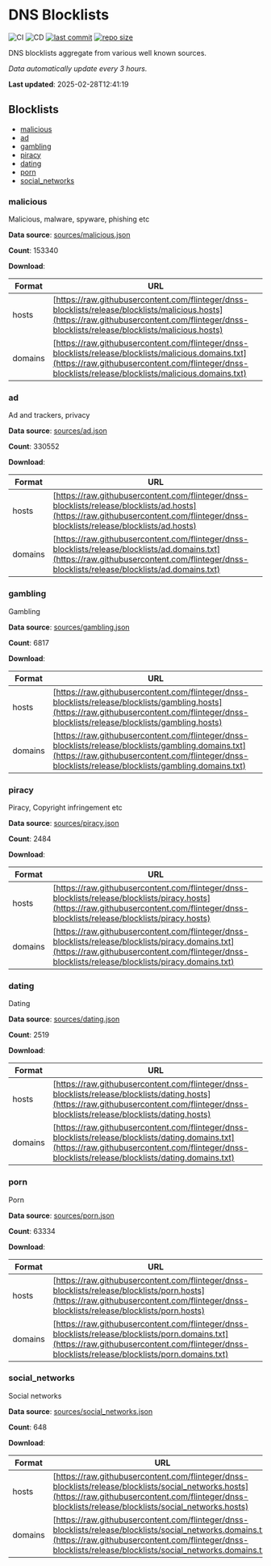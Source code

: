 # DNS Blocklists

![CI](https://github.com/flinteger/dnss-blocklists/workflows/CI/badge.svg?branch=master)
![CD](https://github.com/flinteger/dnss-blocklists/workflows/CD/badge.svg?branch=master)
[![last commit](https://img.shields.io/github/last-commit/flinteger/dnss-blocklists.svg)](https://github.com/flinteger/dnss-blocklists/commits/release)
[![repo size](https://img.shields.io/github/repo-size/flinteger/dnss-blocklists.svg)](https://github.com/flinteger/dnss-blocklists)


DNS blocklists aggregate from various well known sources.

*Data automatically update every 3 hours.*

**Last updated**: 2025-02-28T12:41:19

## Blocklists


* [malicious](#malicious)
* [ad](#ad)
* [gambling](#gambling)
* [piracy](#piracy)
* [dating](#dating)
* [porn](#porn)
* [social_networks](#social_networks)


### malicious

Malicious, malware, spyware, phishing etc

**Data source**: [sources/malicious.json](sources/malicious.json)

**Count**: 153340

**Download**:

| Format | URL |
|----|----|
| hosts | [https://raw.githubusercontent.com/flinteger/dnss-blocklists/release/blocklists/malicious.hosts](https://raw.githubusercontent.com/flinteger/dnss-blocklists/release/blocklists/malicious.hosts) |
| domains | [https://raw.githubusercontent.com/flinteger/dnss-blocklists/release/blocklists/malicious.domains.txt](https://raw.githubusercontent.com/flinteger/dnss-blocklists/release/blocklists/malicious.domains.txt) |



### ad

Ad and trackers, privacy

**Data source**: [sources/ad.json](sources/ad.json)

**Count**: 330552

**Download**:

| Format | URL |
|----|----|
| hosts | [https://raw.githubusercontent.com/flinteger/dnss-blocklists/release/blocklists/ad.hosts](https://raw.githubusercontent.com/flinteger/dnss-blocklists/release/blocklists/ad.hosts) |
| domains | [https://raw.githubusercontent.com/flinteger/dnss-blocklists/release/blocklists/ad.domains.txt](https://raw.githubusercontent.com/flinteger/dnss-blocklists/release/blocklists/ad.domains.txt) |



### gambling

Gambling

**Data source**: [sources/gambling.json](sources/gambling.json)

**Count**: 6817

**Download**:

| Format | URL |
|----|----|
| hosts | [https://raw.githubusercontent.com/flinteger/dnss-blocklists/release/blocklists/gambling.hosts](https://raw.githubusercontent.com/flinteger/dnss-blocklists/release/blocklists/gambling.hosts) |
| domains | [https://raw.githubusercontent.com/flinteger/dnss-blocklists/release/blocklists/gambling.domains.txt](https://raw.githubusercontent.com/flinteger/dnss-blocklists/release/blocklists/gambling.domains.txt) |



### piracy

Piracy, Copyright infringement etc

**Data source**: [sources/piracy.json](sources/piracy.json)

**Count**: 2484

**Download**:

| Format | URL |
|----|----|
| hosts | [https://raw.githubusercontent.com/flinteger/dnss-blocklists/release/blocklists/piracy.hosts](https://raw.githubusercontent.com/flinteger/dnss-blocklists/release/blocklists/piracy.hosts) |
| domains | [https://raw.githubusercontent.com/flinteger/dnss-blocklists/release/blocklists/piracy.domains.txt](https://raw.githubusercontent.com/flinteger/dnss-blocklists/release/blocklists/piracy.domains.txt) |



### dating

Dating

**Data source**: [sources/dating.json](sources/dating.json)

**Count**: 2519

**Download**:

| Format | URL |
|----|----|
| hosts | [https://raw.githubusercontent.com/flinteger/dnss-blocklists/release/blocklists/dating.hosts](https://raw.githubusercontent.com/flinteger/dnss-blocklists/release/blocklists/dating.hosts) |
| domains | [https://raw.githubusercontent.com/flinteger/dnss-blocklists/release/blocklists/dating.domains.txt](https://raw.githubusercontent.com/flinteger/dnss-blocklists/release/blocklists/dating.domains.txt) |



### porn

Porn

**Data source**: [sources/porn.json](sources/porn.json)

**Count**: 63334

**Download**:

| Format | URL |
|----|----|
| hosts | [https://raw.githubusercontent.com/flinteger/dnss-blocklists/release/blocklists/porn.hosts](https://raw.githubusercontent.com/flinteger/dnss-blocklists/release/blocklists/porn.hosts) |
| domains | [https://raw.githubusercontent.com/flinteger/dnss-blocklists/release/blocklists/porn.domains.txt](https://raw.githubusercontent.com/flinteger/dnss-blocklists/release/blocklists/porn.domains.txt) |



### social_networks

Social networks

**Data source**: [sources/social_networks.json](sources/social_networks.json)

**Count**: 648

**Download**:

| Format | URL |
|----|----|
| hosts | [https://raw.githubusercontent.com/flinteger/dnss-blocklists/release/blocklists/social_networks.hosts](https://raw.githubusercontent.com/flinteger/dnss-blocklists/release/blocklists/social_networks.hosts) |
| domains | [https://raw.githubusercontent.com/flinteger/dnss-blocklists/release/blocklists/social_networks.domains.txt](https://raw.githubusercontent.com/flinteger/dnss-blocklists/release/blocklists/social_networks.domains.txt) |



